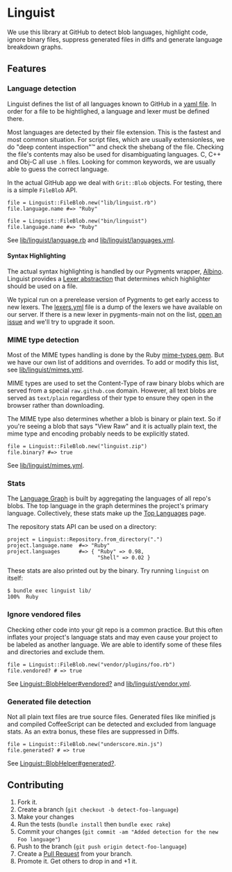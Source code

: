 # Linguist

We use this library at GitHub to detect blob languages, highlight code, ignore binary files, suppress generated files in diffs and generate language breakdown graphs.

## Features

### Language detection

Linguist defines the list of all languages known to GitHub in a [yaml file](https://github.com/github/linguist/blob/master/lib/linguist/languages.yml). In order for a file to be hightlighed, a language and lexer must be defined there.

Most languages are detected by their file extension. This is the fastest and most common situation. For script files, which are usually extensionless, we do "deep content inspection"™ and check the shebang of the file. Checking the file's contents may also be used for disambiguating languages. C, C++ and Obj-C all use `.h` files. Looking for common keywords, we are usually able to guess the correct language.

In the actual GitHub app we deal with `Grit::Blob` objects. For testing, there is a simple `FileBlob` API.

    file = Linguist::FileBlob.new("lib/linguist.rb")
    file.language.name #=> "Ruby"

    file = Linguist::FileBlob.new("bin/linguist")
    file.language.name #=> "Ruby"

See [lib/linguist/language.rb](https://github.com/github/linguist/blob/master/lib/linguist/language.rb) and [lib/linguist/languages.yml](https://github.com/github/linguist/blob/master/lib/linguist/languages.yml).

#### Syntax Highlighting

The actual syntax highlighting is handled by our Pygments wrapper, [Albino](https://github.com/github/albino). Linguist provides a [Lexer abstraction](https://github.com/github/linguist/blob/master/lib/linguist/lexer.rb) that determines which highlighter should be used on a file.

We typical run on a prerelease version of Pygments to get early access to new lexers. The [lexers.yml](https://github.com/github/linguist/blob/master/lib/linguist/lexers.yml) file is a dump of the lexers we have available on our server. If there is a new lexer in pygments-main not on the list, [open an issue](https://github.com/github/linguist/issues) and we'll try to upgrade it soon.

### MIME type detection

Most of the MIME types handling is done by the Ruby [mime-types gem](https://github.com/halostatue/mime-types/blob/master/lib/mime/types.rb.data). But we have our own list of additions and overrides. To add or modify this list, see [lib/linguist/mimes.yml](https://github.com/github/linguist/blob/master/lib/linguist/mimes.yml).

MIME types are used to set the Content-Type of raw binary blobs which are served from a special `raw.github.com` domain. However, all text blobs are served as `text/plain` regardless of their type to ensure they open in the browser rather than downloading.

The MIME type also determines whether a blob is binary or plain text. So if you're seeing a blob that says "View Raw" and it is actually plain text, the mime type and encoding probably needs to be explicitly stated.

    file = Linguist::FileBlob.new("linguist.zip")
    file.binary? #=> true

See [lib/linguist/mimes.yml](https://github.com/github/linguist/blob/master/lib/linguist/mimes.yml).

### Stats

The [Language Graph](https://github.com/github/linguist/graphs/languages) is built by aggregating the languages of all repo's blobs. The top language in the graph determines the project's primary language. Collectively, these stats make up the [Top Languages](https://github.com/languages) page.

The repository stats API can be used on a directory:

    project = Linguist::Repository.from_directory(".")
    project.language.name  #=> "Ruby"
    project.languages      #=> { "Ruby" => 0.98,
                                 "Shell" => 0.02 }

These stats are also printed out by the binary. Try running `linguist` on itself:

    $ bundle exec linguist lib/
    100%  Ruby

### Ignore vendored files

Checking other code into your git repo is a common practice. But this often inflates your project's language stats and may even cause your project to be labeled as another language. We are able to identify some of these files and directories and exclude them.

    file = Linguist::FileBlob.new("vendor/plugins/foo.rb")
    file.vendored? # => true

See [Linguist::BlobHelper#vendored?](https://github.com/github/linguist/blob/master/lib/linguist/blob_helper.rb) and [lib/linguist/vendor.yml](https://github.com/github/linguist/blob/master/lib/linguist/vendor.yml).

### Generated file detection

Not all plain text files are true source files. Generated files like minified js and compiled CoffeeScript can be detected and excluded from language stats. As an extra bonus, these files are suppressed in Diffs.

    file = Linguist::FileBlob.new("underscore.min.js")
    file.generated? # => true

See [Linguist::BlobHelper#generated?](https://github.com/github/linguist/blob/master/lib/linguist/blob_helper.rb).

## Contributing

1. Fork it.
2. Create a branch (`git checkout -b detect-foo-language`)
3. Make your changes
4. Run the tests (`bundle install` then `bundle exec rake`)
5. Commit your changes (`git commit -am "Added detection for the new Foo language"`)
6. Push to the branch (`git push origin detect-foo-language`)
7. Create a [Pull Request](http://help.github.com/pull-requests/) from your branch.
8. Promote it. Get others to drop in and +1 it.

